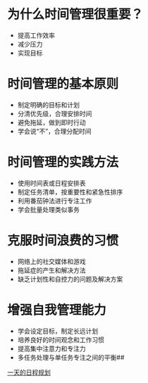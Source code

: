 # 为什么时间管理很重要？

- 提高工作效率
- 减少压力
- 实现目标

# 时间管理的基本原则

- 制定明确的目标和计划
- 分清优先级，合理安排时间
- 避免拖延，做到即时行动
- 学会说“不”，合理分配时间

# 时间管理的实践方法

- 使用时间表或日程安排表
- 制定任务清单，按重要性和紧急性排序
- 利用番茄钟法进行专注工作
- 学会批量处理类似事务

# 克服时间浪费的习惯

- 网络上的社交媒体和游戏
- 拖延症的产生和解决方法
- 缺乏计划性和自控力的问题及解决方案
# 增强自我管理能力

- 学会设定目标，制定长远计划
- 培养良好的时间观念和工作习惯
- 提高集中注意力和专注力
- 多任务处理与单任务专注之间的平衡## 

[一天的日程规划](https://mp.weixin.qq.com/s/R3byVhT-IGVbNSBt1PTEOg)